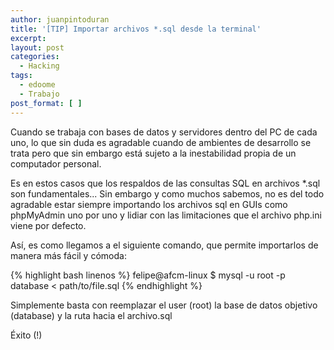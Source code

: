 ```yaml
---
author: juanpintoduran
title: '[TIP] Importar archivos *.sql desde la terminal'
excerpt:
layout: post
categories:
  - Hacking
tags:
  - edoome
  - Trabajo
post_format: [ ]
---
```


Cuando se trabaja con bases de datos y servidores dentro del PC de cada uno, lo que sin duda es agradable cuando de ambientes de desarrollo se trata pero que sin embargo está sujeto a la inestabilidad propia de un computador personal.

Es en estos casos que los respaldos de las consultas SQL en archivos *.sql son fundamentales... Sin embargo y como muchos sabemos, no es del todo agradable estar siempre importando los archivos sql en GUIs como phpMyAdmin uno por uno y lidiar con las limitaciones que el archivo php.ini viene por defecto.

Así, es como llegamos a el siguiente comando, que permite importarlos de manera más fácil y cómoda:

{% highlight bash linenos %}
felipe@afcm-linux $ mysql -u root -p database < path/to/file.sql
{% endhighlight %}

Simplemente basta con reemplazar el user (root) la base de datos objetivo (database) y la ruta hacia el archivo.sql

Éxito (!)